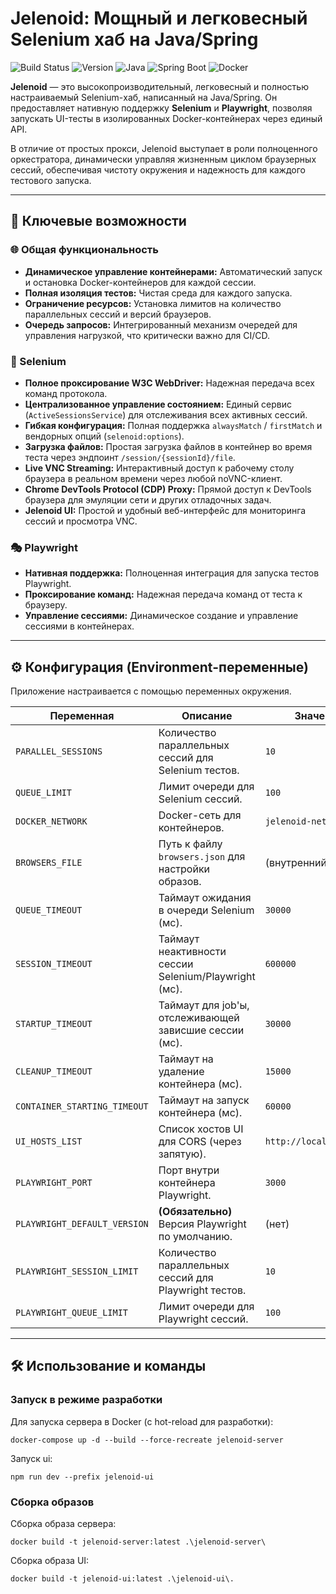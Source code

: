 # Jelenoid: Мощный и легковесный Selenium хаб на Java/Spring

![Build Status](https://img.shields.io/badge/build-passing-brightgreen)
![Version](https://img.shields.io/badge/version-1.0.0-blue)
![Java](https://img.shields.io/badge/Java-21-orange)
![Spring Boot](https://img.shields.io/badge/Spring%20Boot-3.5.0-brightgreen)
![Docker](https://img.shields.io/badge/Docker-Supported-blue)

**Jelenoid** — это высокопроизводительный, легковесный и полностью настраиваемый Selenium-хаб, написанный на Java/Spring. Он предоставляет нативную поддержку **Selenium** и **Playwright**, позволяя запускать UI-тесты в изолированных Docker-контейнерах через единый API.

В отличие от простых прокси, Jelenoid выступает в роли полноценного оркестратора, динамически управляя жизненным циклом браузерных сессий, обеспечивая чистоту окружения и надежность для каждого тестового запуска.

---

## 🚀 Ключевые возможности

### 🌐 Общая функциональность
- **Динамическое управление контейнерами:** Автоматический запуск и остановка Docker-контейнеров для каждой сессии.
- **Полная изоляция тестов:** Чистая среда для каждого запуска.
- **Ограничение ресурсов:** Установка лимитов на количество параллельных сессий и версий браузеров.
- **Очередь запросов:** Интегрированный механизм очередей для управления нагрузкой, что критически важно для CI/CD.

### 🤖 Selenium
- **Полное проксирование W3C WebDriver:** Надежная передача всех команд протокола.
- **Централизованное управление состоянием:** Единый сервис (`ActiveSessionsService`) для отслеживания всех активных сессий.
- **Гибкая конфигурация:** Полная поддержка `alwaysMatch` / `firstMatch` и вендорных опций (`selenoid:options`).
- **Загрузка файлов:** Простая загрузка файлов в контейнер во время теста через эндпоинт `/session/{sessionId}/file`.
- **Live VNC Streaming:** Интерактивный доступ к рабочему столу браузера в реальном времени через любой noVNC-клиент.
- **Chrome DevTools Protocol (CDP) Proxy:** Прямой доступ к DevTools браузера для эмуляции сети и других отладочных задач.
- **Jelenoid UI:** Простой и удобный веб-интерфейс для мониторинга сессий и просмотра VNC.

### 🎭 Playwright
- **Нативная поддержка:** Полноценная интеграция для запуска тестов Playwright.
- **Проксирование команд:** Надежная передача команд от теста к браузеру.
- **Управление сессиями:** Динамическое создание и управление сессиями в контейнерах.

---

## ⚙️ Конфигурация (Environment-переменные)

Приложение настраивается с помощью переменных окружения.

| Переменная                 | Описание                                                               | Значение по умолчанию |
| -------------------------- | ---------------------------------------------------------------------- | --------------------- |
| `PARALLEL_SESSIONS`        | Количество параллельных сессий для Selenium тестов.                      | `10`                  |
| `QUEUE_LIMIT`              | Лимит очереди для Selenium сессий.                                     | `100`                 |
| `DOCKER_NETWORK`           | Docker-сеть для контейнеров.                                           | `jelenoid-net`        |
| `BROWSERS_FILE`            | Путь к файлу `browsers.json` для настройки образов.                     | (внутренний файл)     |
| `QUEUE_TIMEOUT`            | Таймаут ожидания в очереди Selenium (мс).                               | `30000`               |
| `SESSION_TIMEOUT`          | Таймаут неактивности сессии Selenium/Playwright (мс).                   | `600000`              |
| `STARTUP_TIMEOUT`          | Таймаут для job'ы, отслеживающей зависшие сессии (мс).                  | `30000`               |
| `CLEANUP_TIMEOUT`          | Таймаут на удаление контейнера (мс).                                     | `15000`               |
| `CONTAINER_STARTING_TIMEOUT` | Таймаут на запуск контейнера (мс).                                       | `60000`               |
| `UI_HOSTS_LIST`            | Список хостов UI для CORS (через запятую).                              | `http://localhost:80,http://localhost` |
| `PLAYWRIGHT_PORT`          | Порт внутри контейнера Playwright.                                     | `3000`                |
| `PLAYWRIGHT_DEFAULT_VERSION`| **(Обязательно)** Версия Playwright по умолчанию.                      | (нет)                 |
| `PLAYWRIGHT_SESSION_LIMIT` | Количество параллельных сессий для Playwright тестов.                   | `10`                  |
| `PLAYWRIGHT_QUEUE_LIMIT`   | Лимит очереди для Playwright сессий.                                   | `100`                 |


---

## 🛠️ Использование и команды

### Запуск в режиме разработки
Для запуска сервера в Docker (с hot-reload для разработки):
```shell
docker-compose up -d --build --force-recreate jelenoid-server
```

Запуск ui:
```shell
npm run dev --prefix jelenoid-ui
```

### Сборка образов
Сборка образа сервера:
```shell
docker build -t jelenoid-server:latest .\jelenoid-server\
```

Сборка образа UI:
```shell
docker build -t jelenoid-ui:latest .\jelenoid-ui\.
```
